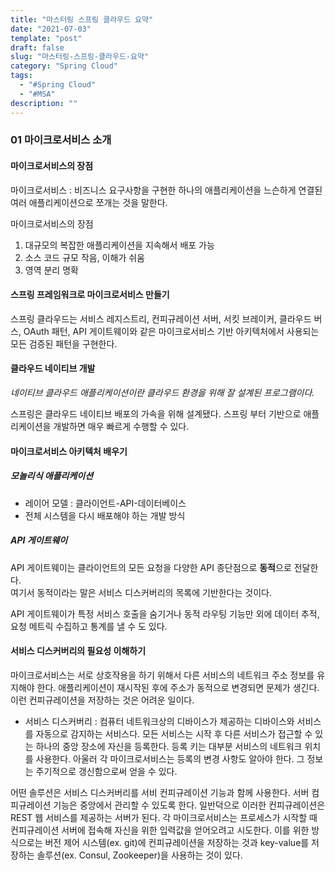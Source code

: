 ```yaml
---
title: "마스터링 스프링 클라우드 요약"
date: "2021-07-03"
template: "post"
draft: false
slug: "마스터링-스프링-클라우드-요약"
category: "Spring Cloud"
tags:
  - "#Spring Cloud"
  - "#MSA"
description: ""
---
```


### 01 마이크로서비스 소개

#### 마이크로서비스의 장점

마이크로서비스 : 비즈니스 요구사항을 구현한 하나의 애플리케이션을 느슨하게 연결된 여러 애플리케이션으로 쪼개는 것을 말한다.

마이크로서비스의 장점

1. 대규모의 복잡한 애플리케이션을 지속해서 배포 가능
2. 소스 코드 규모 작음, 이해가 쉬움
3. 영역 분리 명확

#### 스프링 프레임워크로 마이크로서비스 만들기

스프링 클라우드는 서비스 레지스트리, 컨피규레이션 서버, 서킷 브레이커, 클라우드 버스, OAuth 패턴, API 게이트웨이와 같은 마이크로서비스 기반 아키텍처에서 사용되는 모든 검증된 패턴을 구현한다.

#### 클라우드 네이티브 개발

*네이티브 클라우드 애플리케이션이란 클라우드 환경을 위해 잘 설계된 프로그램이다.*

스프링은 클라우드 네이티브 배포의 가속을 위해 설계됐다. 스프링 부터 기반으로 애플리케이션을 개발하면 매우 빠르게 수행할 수 있다.

#### 마이크로서비스 아키텍처 배우기

##### 모놀리식 애플리케이션

+ 레이어 모델 : 클라이언트-API-데이터베이스
+ 전체 시스템을 다시 배포해야 하는 개발 방식

##### API 게이트웨이

API 게이트웨이는 클라이언트의 모든 요청을 다양한 API 종단점으로 **동적**으로 전달한다.  
여기서 동적이라는 말은 서비스 디스커버리의 목록에 기반한다는 것이다.

API 게이트웨이가 특정 서비스 호출을 숨기거나 동적 라우팅 기능만 외에 데이터 추적, 요청 메트릭 수집하고 통계를 낼 수 도 있다.

#### 서비스 디스커버리의 필요성 이해하기

마이크로서비스는 서로 상호작용을 하기 위해서 다른 서비스의 네트워크 주소 정보를 유지해야 한다. 애플리케이션이 재시작된 후에 주소가 동적으로 변경되면 문제가 생긴다. 이런 컨피규레이션을 저장하는 것은 어려운 일이다.

+ 서비스 디스커버리 : 컴퓨터 네트워크상의 디바이스가 제공하는 디바이스와 서비스를 자동으로 감지하는 서비스다. 모든 서비스는 시작 후 다른 서비스가 접근할 수 있는 하나의 중앙 장소에 자신을 등록한다. 등록 키는 대부분 서비스의 네트워크 위치를 사용한다. 아울러 각 마이크로서비스는 등록의 변경 사항도 알아야 한다. 그 정보는 주기적으로 갱신함으로써 얻을 수 있다.

어떤 솔루션은 서비스 디스커버리를 서비 컨피규레이션 기능과 함께 사용한다. 서버 컴피규레이션 기능은 중앙에서 관리할 수 있도록 한다. 일반덕으로 이러한 컨피규레이션은 REST 웹 서비스를 제공하는 서버가 된다. 각 마이크로서비스는 프로세스가 시작할 때 컨피규레이션 서버에 접속해 자신을 위한 입력값을 얻어오려고 시도한다. 이를 위한 방식으로는 버전 제어 시스템(ex. git)에 컨피규레이션을 저장하는 것과 key-value를 저장하는 솔루션(ex. Consul, Zookeeper)을 사용하는 것이 있다.